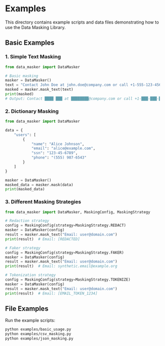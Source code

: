 # Examples

This directory contains example scripts and data files demonstrating how to use the Data Masking Library.

## Basic Examples

### 1. Simple Text Masking

```python
from data_masker import DataMasker

# Basic masking
masker = DataMasker()
text = "Contact John Doe at john.doe@company.com or call +1-555-123-4567"
masked = masker.mask_text(text)
print(masked)
# Output: Contact ████ ███ at ████████@company.com or call +1-███-███-████
```

### 2. Dictionary Masking

```python
from data_masker import DataMasker

data = {
    "users": [
        {
            "name": "Alice Johnson",
            "email": "alice@example.com",
            "ssn": "123-45-6789",
            "phone": "(555) 987-6543"
        }
    ]
}

masker = DataMasker()
masked_data = masker.mask(data)
print(masked_data)
```

### 3. Different Masking Strategies

```python
from data_masker import DataMasker, MaskingConfig, MaskingStrategy

# Redaction strategy
config = MaskingConfig(strategy=MaskingStrategy.REDACT)
masker = DataMasker(config)
result = masker.mask_text("Email: user@domain.com")
print(result)  # Email: [REDACTED]

# Faker strategy
config = MaskingConfig(strategy=MaskingStrategy.FAKER)
masker = DataMasker(config)
result = masker.mask_text("Email: user@domain.com")
print(result)  # Email: synthetic.email@example.org

# Tokenization strategy
config = MaskingConfig(strategy=MaskingStrategy.TOKENIZE)
masker = DataMasker(config)
result = masker.mask_text("Email: user@domain.com")
print(result)  # Email: [EMAIL_TOKEN_1234]
```

## File Examples

Run the example scripts:

```bash
python examples/basic_usage.py
python examples/csv_masking.py
python examples/json_masking.py
```
